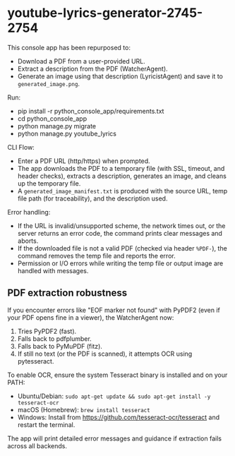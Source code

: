 # youtube-lyrics-generator-2745-2754

This console app has been repurposed to:
- Download a PDF from a user-provided URL.
- Extract a description from the PDF (WatcherAgent).
- Generate an image using that description (LyricistAgent) and save it to `generated_image.png`.

Run:
- pip install -r python_console_app/requirements.txt
- cd python_console_app
- python manage.py migrate
- python manage.py youtube_lyrics

CLI Flow:
- Enter a PDF URL (http/https) when prompted.
- The app downloads the PDF to a temporary file (with SSL, timeout, and header checks), extracts a description, generates an image, and cleans up the temporary file.
- A `generated_image_manifest.txt` is produced with the source URL, temp file path (for traceability), and the description used.

Error handling:
- If the URL is invalid/unsupported scheme, the network times out, or the server returns an error code, the command prints clear messages and aborts.
- If the downloaded file is not a valid PDF (checked via header `%PDF-`), the command removes the temp file and reports the error.
- Permission or I/O errors while writing the temp file or output image are handled with messages.

## PDF extraction robustness

If you encounter errors like "EOF marker not found" with PyPDF2 (even if your PDF opens fine in a viewer), the WatcherAgent now:
1) Tries PyPDF2 (fast).
2) Falls back to pdfplumber.
3) Falls back to PyMuPDF (fitz).
4) If still no text (or the PDF is scanned), it attempts OCR using pytesseract.

To enable OCR, ensure the system Tesseract binary is installed and on your PATH:
- Ubuntu/Debian: `sudo apt-get update && sudo apt-get install -y tesseract-ocr`
- macOS (Homebrew): `brew install tesseract`
- Windows: Install from https://github.com/tesseract-ocr/tesseract and restart the terminal.

The app will print detailed error messages and guidance if extraction fails across all backends.